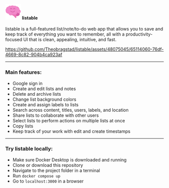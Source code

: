 #### <img src="resources/img/brain.png" width="50px"/> listable

listable is a full-featured list/note/to-do web app that allows you to save and keep track of everything you want to remember, all with a productivity-focused UI that is clean, appealing, intuitive, and fast.

https://github.com/Theobragstad/listable/assets/48075045/65114060-76df-4669-8c82-904b4ca923af


___
### Main features:  
- Google sign in
- Create and edit lists and notes
- Delete and archive lists
- Change list background colors
- Create and assign labels to lists
- Search across content, titles, users, labels, and location
- Share lists to collaborate with other users
- Select lists to perform actions on multiple lists at once
- Copy lists
- Keep track of your work with edit and create timestamps
___
### Try listable locally:  
- Make sure Docker Desktop is downloaded and running
- Clone or download this repository
- Navigate to the project folder in a terminal
- Run `docker compose up`
- Go to `localhost:3000` in a browser
